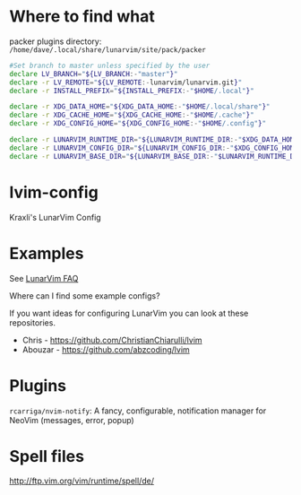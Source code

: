 
# Where to find what

packer plugins directory: `/home/dave/.local/share/lunarvim/site/pack/packer`

```sh
#Set branch to master unless specified by the user
declare LV_BRANCH="${LV_BRANCH:-"master"}"
declare -r LV_REMOTE="${LV_REMOTE:-lunarvim/lunarvim.git}"
declare -r INSTALL_PREFIX="${INSTALL_PREFIX:-"$HOME/.local"}"

declare -r XDG_DATA_HOME="${XDG_DATA_HOME:-"$HOME/.local/share"}"
declare -r XDG_CACHE_HOME="${XDG_CACHE_HOME:-"$HOME/.cache"}"
declare -r XDG_CONFIG_HOME="${XDG_CONFIG_HOME:-"$HOME/.config"}"

declare -r LUNARVIM_RUNTIME_DIR="${LUNARVIM_RUNTIME_DIR:-"$XDG_DATA_HOME/lunarvim"}"
declare -r LUNARVIM_CONFIG_DIR="${LUNARVIM_CONFIG_DIR:-"$XDG_CONFIG_HOME/lvim"}"
declare -r LUNARVIM_BASE_DIR="${LUNARVIM_BASE_DIR:-"$LUNARVIM_RUNTIME_DIR/lvim"}"
```


# lvim-config

Kraxli's LunarVim Config

# Examples

See [LunarVim FAQ](https://www.lunarvim.org/community/faq.html#what-is-null-ls-and-why-do-you-use-it)

Where can I find some example configs?

If you want ideas for configuring LunarVim you can look at these repositories.

- Chris - https://github.com/ChristianChiarulli/lvim
- Abouzar - https://github.com/abzcoding/lvim

# Plugins

`rcarriga/nvim-notify`: A fancy, configurable, notification manager for NeoVim (messages, error, popup)

# Spell files

http://ftp.vim.org/vim/runtime/spell/de/
